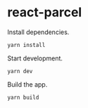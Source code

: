 # react-parcel

Install dependencies.

```
yarn install
```

Start development.

```
yarn dev
```

Build the app.

```
yarn build
```
